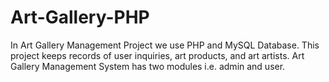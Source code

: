 # Art-Gallery-PHP
In Art Gallery Management Project we use PHP and MySQL Database. This project keeps records of user inquiries, art products, and art artists. Art Gallery Management System has two modules i.e. admin and user.
